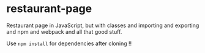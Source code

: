 # restaurant-page

Restaurant page in JavaScript, but with classes and importing and exporting and npm and webpack and all that good stuff.

Use `npm install` for dependencies after cloning ‼️
